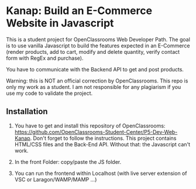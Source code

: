# Kanap: Build an E-Commerce Website in Javascript

This is a student project for OpenClassrooms Web Developer Path. The goal is to use vanilla Javascript to build the features expected in an E-Commerce (render products, add to cart, modify and delete quantity, verify contact form with RegEx and purchase).

You have to communicate with the Backend API to get and post products.

Warning: this is NOT an official correction by OpenClassrooms. This repo is only my work as a student. I am not responsible for any plagiarism if you use my code to validate the project.


## Installation

1. You have to get and install this repository of OpenClassrooms: https://github.com/OpenClassrooms-Student-Center/P5-Dev-Web-Kanap. Don't forget to follow the instructions. This project contains HTML/CSS files and the Back-End API. Without that: the Javascript can't work.

2. In the front Folder: copy/paste the JS folder.

3. You can run the frontend within Localhost (with live server extension of VSC or Laragon/WAMP/MAMP ...)
